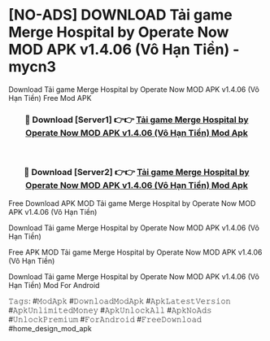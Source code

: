 # [NO-ADS] DOWNLOAD Tải game Merge Hospital by Operate Now MOD APK v1.4.06 (Vô Hạn Tiền) - mycn3
Download Tải game Merge Hospital by Operate Now MOD APK v1.4.06 (Vô Hạn Tiền) Free Mod APK

<div align="center">
<h3>🔴 Download [Server1] 👉👉 <a href="https://apk-comot.site?title=Tải_game_Merge_Hospital_by_Operate_Now_MOD_APK_v1.4.06_(Vô_Hạn_Tiền)">Tải game Merge Hospital by Operate Now MOD APK v1.4.06 (Vô Hạn Tiền) Mod Apk</a></h3><br>

<h3>🔴 Download [Server2] 👉👉 <a href="https://apk-comot.site?title=Tải_game_Merge_Hospital_by_Operate_Now_MOD_APK_v1.4.06_(Vô_Hạn_Tiền)">Tải game Merge Hospital by Operate Now MOD APK v1.4.06 (Vô Hạn Tiền) Mod Apk</a></h3>
</div>


Free Download APK MOD Tải game Merge Hospital by Operate Now MOD APK v1.4.06 (Vô Hạn Tiền)

Download Tải game Merge Hospital by Operate Now MOD APK v1.4.06 (Vô Hạn Tiền) 

Free APK MOD Tải game Merge Hospital by Operate Now MOD APK v1.4.06 (Vô Hạn Tiền) 

Download Tải game Merge Hospital by Operate Now MOD APK v1.4.06 (Vô Hạn Tiền) Mod For Android

𝚃𝚊𝚐𝚜: #𝙼𝚘𝚍𝙰𝚙𝚔 #𝙳𝚘𝚠𝚗𝚕𝚘𝚊𝚍𝙼𝚘𝚍𝙰𝚙𝚔 #𝙰𝚙𝚔𝙻𝚊𝚝𝚎𝚜𝚝𝚅𝚎𝚛𝚜𝚒𝚘𝚗 #𝙰𝚙𝚔𝚄𝚗𝚕𝚒𝚖𝚒𝚝𝚎𝚍𝙼𝚘𝚗𝚎𝚢 #𝙰𝚙𝚔𝚄𝚗𝚕𝚘𝚌𝚔𝙰𝚕𝚕 #𝙰𝚙𝚔𝙽𝚘𝙰𝚍𝚜 #𝚄𝚗𝚕𝚘𝚌𝚔𝙿𝚛𝚎𝚖𝚒𝚞𝚖 #𝙵𝚘𝚛𝙰𝚗𝚍𝚛𝚘𝚒𝚍 #𝙵𝚛𝚎𝚎𝙳𝚘𝚠𝚗𝚕𝚘𝚊𝚍 #home_design_mod_apk